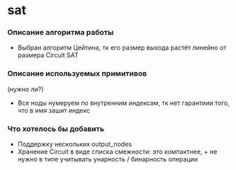 # sat

### Описание алгоритма работы

- Выбран алгоритм Цейтина, тк его размер выхода растёт линейно от размера Circuit SAT

### Описание используемых примитивов

(нужно ли?)
- Все ноды нумеруем по внутренним индексам, тк нет гарантиии того, что в имя зашит индекс

### Что хотелось бы добавить

- Поддержку нескольких output_nodes
- Хранение Circuit в виде списка смежности: это компактнее, + не нужно в типе учитывать унарность / бинарность операции
